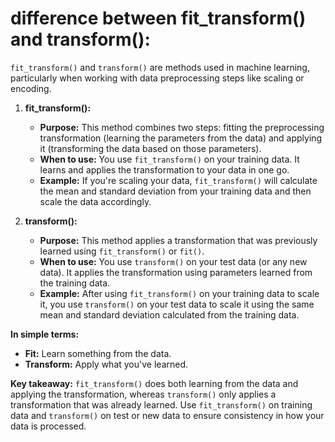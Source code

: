 # difference between fit_transform() and transform():

`fit_transform()` and `transform()` are methods used in machine learning, particularly when working with data preprocessing steps like scaling or encoding.

1. **fit_transform():**
   - **Purpose:** This method combines two steps: fitting the preprocessing transformation (learning the parameters from the data) and applying it (transforming the data based on those parameters).
   - **When to use:** You use `fit_transform()` on your training data. It learns and applies the transformation to your data in one go.
   - **Example:** If you're scaling your data, `fit_transform()` will calculate the mean and standard deviation from your training data and then scale the data accordingly.

2. **transform():**
   - **Purpose:** This method applies a transformation that was previously learned using `fit_transform()` or `fit()`.
   - **When to use:** You use `transform()` on your test data (or any new data). It applies the transformation using parameters learned from the training data.
   - **Example:** After using `fit_transform()` on your training data to scale it, you use `transform()` on your test data to scale it using the same mean and standard deviation calculated from the training data.

**In simple terms:**
- **Fit:** Learn something from the data.
- **Transform:** Apply what you've learned.

**Key takeaway:** `fit_transform()` does both learning from the data and applying the transformation, whereas `transform()` only applies a transformation that was already learned. Use `fit_transform()` on training data and `transform()` on test or new data to ensure consistency in how your data is processed.



